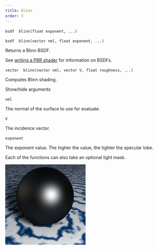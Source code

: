 ```yaml
---
title: blinn
order: 3
---
```

`bsdf  blinn(float exponent, ...)`

`bsdf  blinn(vector nml, float exponent, ...)`

Returns a Blinn BSDF.

See [writing a PBR shader](../pbr.html) for information on BSDFs.

`vector  blinn(vector nml, vector V, float roughness, ...)`

Computes Blinn shading.

Show/hide arguments

`nml`

The normal of the surface to use for evaluate.

`V`

The incidence vector.

`exponent`

The exponent value. The higher the value, the tighter the specular lobe.

Each of the functions can also take an optional light mask.

![](../_static/rendering/blinn.png)
